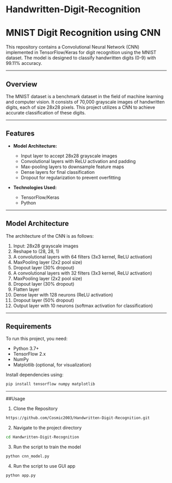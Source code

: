 # Handwritten-Digit-Recognition
# MNIST Digit Recognition using CNN

This repository contains a Convolutional Neural Network (CNN) implemented in TensorFlow/Keras for digit recognition using the MNIST dataset. The model is designed to classify handwritten digits (0-9) with 99.11%
accuracy.

---

## Overview
The MNIST dataset is a benchmark dataset in the field of machine learning and computer vision. It consists of 70,000 grayscale images of handwritten digits, each of size 28x28 pixels. This project utilizes a CNN to achieve accurate classification of these digits.

---

## Features
- **Model Architecture:**
  - Input layer to accept 28x28 grayscale images
  - Convolutional layers with ReLU activation and padding
  - Max-pooling layers to downsample feature maps
  - Dense layers for final classification
  - Dropout for regularization to prevent overfitting

- **Technologies Used:**
  - TensorFlow/Keras
  - Python

---

## Model Architecture
The architecture of the CNN is as follows:
1. Input: 28x28 grayscale images
2. Reshape to (28, 28, 1)
3. A convolutional layers with 64 filters (3x3 kernel, ReLU activation)
4. MaxPooling layer (2x2 pool size)
5. Dropout layer (30% dropout)
6. A convolutional layers with 32 filters (3x3 kernel, ReLU activation)
7. MaxPooling layer (2x2 pool size)
8. Dropout layer (30% dropout)
9. Flatten layer
10. Dense layer with 128 neurons (ReLU activation)
11. Dropout layer (50% dropout)
12. Output layer with 10 neurons (softmax activation for classification)

---

## Requirements
To run this project, you need:
- Python 3.7+
- TensorFlow 2.x
- NumPy
- Matplotlib (optional, for visualization)

Install dependencies using:
```bash
pip install tensorflow numpy matplotlib
```

---

##Usage
1. Clone the Repository
```bash
https://github.com/Cosmic2003/Handwritten-Digit-Recognition.git
```
2.  Navigate to the project directory
```bash
cd Handwritten-Digit-Recognition
```
3. Run the script to train the model
```bash
python cnn_model.py
```
4. Run the script to use GUI app
```bash
python app.py
```
